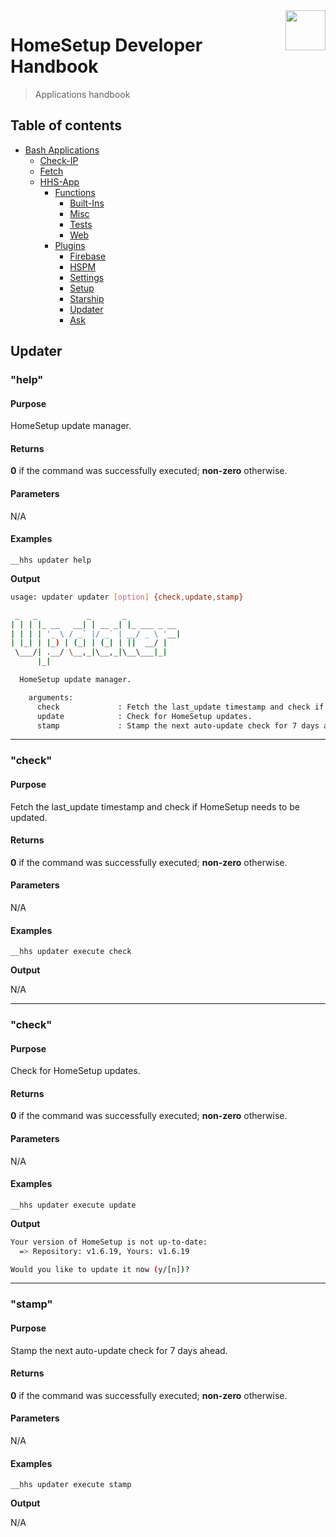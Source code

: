 <img src="https://iili.io/HvtxC1S.png" width="64" height="64" align="right" />

# HomeSetup Developer Handbook
>
> Applications handbook

## Table of contents

<!-- toc -->

- [Bash Applications](../../../../applications.md)
  - [Check-IP](../../check-ip.md#check-ip)
  - [Fetch](../../fetch.md#fetch)
  - [HHS-App](../../hhs-app.md#homesetup-application)
    - [Functions](../../hhs-app.md#functions)
      - [Built-Ins](../functions/built-ins.md)
      - [Misc](../functions/misc.md)
      - [Tests](../functions/tests.md)
      - [Web](../functions/web.md)
    - [Plugins](../../hhs-app.md#plug-ins)
      - [Firebase](firebase.md)
      - [HSPM](hspm.md)
      - [Settings](settings.md)
      - [Setup](setup.md)
      - [Starship](starship.md)
      - [Updater](updater.md)
      - [Ask](ask.md)

<!-- tocstop -->

## Updater

### "help"

#### **Purpose**

HomeSetup update manager.

#### **Returns**

**0** if the command was successfully executed; **non-zero** otherwise.

#### **Parameters**

N/A

#### **Examples**

`__hhs updater help`

**Output**

```bash
usage: updater updater [option] {check,update,stamp}

 _   _           _       _
| | | |_ __   __| | __ _| |_ ___ _ __
| | | | '_ \ / _` |/ _` | __/ _ \ '__|
| |_| | |_) | (_| | (_| | ||  __/ |
 \___/| .__/ \__,_|\__,_|\__\___|_|
      |_|

  HomeSetup update manager.

    arguments:
      check             : Fetch the last_update timestamp and check if HomeSetup needs to be updated.
      update            : Check for HomeSetup updates.
      stamp             : Stamp the next auto-update check for 7 days ahead.
```

------

### "check"

#### **Purpose**

Fetch the last_update timestamp and check if HomeSetup needs to be updated.

#### **Returns**

**0** if the command was successfully executed; **non-zero** otherwise.

#### **Parameters**

N/A

#### **Examples**

`__hhs updater execute check`

**Output**

N/A

------

### "check"

#### **Purpose**

Check for HomeSetup updates.

#### **Returns**

**0** if the command was successfully executed; **non-zero** otherwise.

#### **Parameters**

N/A

#### **Examples**

`__hhs updater execute update`

**Output**

```bash
Your version of HomeSetup is not up-to-date:
  => Repository: v1.6.19, Yours: v1.6.19

Would you like to update it now (y/[n])?
```

------

### "stamp"

#### **Purpose**

Stamp the next auto-update check for 7 days ahead.

#### **Returns**

**0** if the command was successfully executed; **non-zero** otherwise.

#### **Parameters**

N/A

#### **Examples**

`__hhs updater execute stamp`

**Output**

N/A
